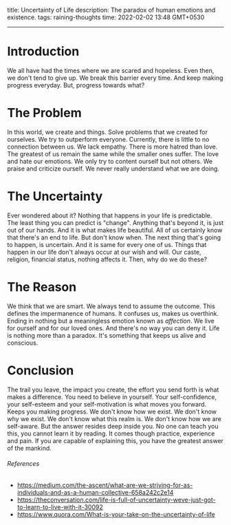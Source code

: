 title: Uncertainty of Life
description: The paradox of human emotions and existence.
tags: raining-thoughts
time: 2022-02-02 13:48 GMT+0530

---

# Introduction

We all have had the times where we are scared and hopeless. Even then, we don't tend to give up. We break this barrier every time. And keep making progress everyday. But, progress towards what?

# The Problem

In this world, we create and things. Solve problems that we created for ourselves. We try to outperform everyone. Currently, there is little to no connection between us. We lack empathy. There is more hatred than love. The greatest of us remain the same while the smaller ones suffer. The love and hate our emotions. We only try to content ourself but not others. We praise and criticize ourself. We never really understand what we are doing.

# The Uncertainty

Ever wondered about it? Nothing that happens in your life is predictable. The least thing you can predict is "change". Anything that's beyond it, is just out of our hands. And it is what makes life beautiful. All of us certainly know that there's an end to life. But don't know when. The next thing that's going to happen, is uncertain. And it is same for every one of us. Things that happen in our life don't always occur at our wish and will. Our caste, religion, financial status, nothing affects it. Then, why do we do these?

# The Reason

We think that we are smart. We always tend to assume the outcome. This defines the impermanence of humans. It confuses us, makes us overthink. Ending in nothing but a meaningless emotion known as _affection_. We live for ourself and for our loved ones. And there's no way you can deny it. Life is nothing more than a paradox. It's something that keeps us alive and conscious.

# Conclusion

The trail you leave, the impact you create, the effort you send forth is what makes a difference. You need to believe in yourself. Your self-confidence, your self-esteem and your self-motivation is what moves you forward. Keeps you making progress. We don't know how we exist. We don't know why we exist. We don't know what this realm is. We don't know how we are self-aware. But the answer resides deep inside you. No one can teach you this, you cannot learn it by reading. It comes though practice, experience and pain. If you are capable of explaining this, you have the greatest answer of the mankind.

###### References

-   https://medium.com/the-ascent/what-are-we-striving-for-as-individuals-and-as-a-human-collective-658a242c2e14
-   https://theconversation.com/life-is-full-of-uncertainty-weve-just-got-to-learn-to-live-with-it-30092
-   https://www.quora.com/What-is-your-take-on-the-uncertainty-of-life
